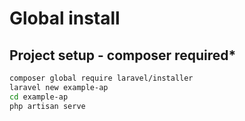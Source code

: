 # Global install  

## Project setup - composer required*

```bash
composer global require laravel/installer
laravel new example-ap
cd example-ap
php artisan serve
```  
